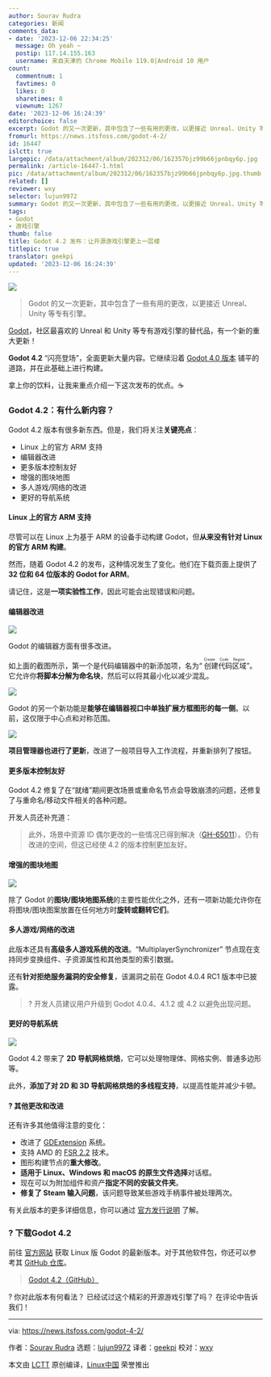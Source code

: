 ```yaml
---
author: Sourav Rudra
categories: 新闻
comments_data:
- date: '2023-12-06 22:34:25'
  message: Oh yeah ~
  postip: 117.14.155.163
  username: 来自天津的 Chrome Mobile 119.0|Android 10 用户
count:
  commentnum: 1
  favtimes: 0
  likes: 0
  sharetimes: 0
  viewnum: 1267
date: '2023-12-06 16:24:39'
editorchoice: false
excerpt: Godot 的又一次更新，其中包含了一些有用的更改，以更接近 Unreal、Unity 等专有引擎。
fromurl: https://news.itsfoss.com/godot-4-2/
id: 16447
islctt: true
largepic: /data/attachment/album/202312/06/162357bjz99b66jpnbqy6p.jpg
permalink: /article-16447-1.html
pic: /data/attachment/album/202312/06/162357bjz99b66jpnbqy6p.jpg.thumb.jpg
related: []
reviewer: wxy
selector: lujun9972
summary: Godot 的又一次更新，其中包含了一些有用的更改，以更接近 Unreal、Unity 等专有引擎。
tags:
- Godot
- 游戏引擎
thumb: false
title: Godot 4.2 发布：让开源游戏引擎更上一层楼
titlepic: true
translator: geekpi
updated: '2023-12-06 16:24:39'
---
```


![](/data/attachment/album/202312/06/162357bjz99b66jpnbqy6p.jpg)



> 
> Godot 的又一次更新，其中包含了一些有用的更改，以更接近 Unreal、Unity 等专有引擎。
> 
> 
> 


[Godot](https://godotengine.org/)，社区最喜欢的 Unreal 和 Unity 等专有游戏引擎的替代品，有一个新的重大更新！


**Godot 4.2** “闪亮登场”，全面更新大量内容。它继续沿着 [Godot 4.0 版本](https://news.itsfoss.com/godot-4-0-release/) 铺平的道路，并在此基础上进行构建。


拿上你的饮料，让我来重点介绍一下这次发布的优点。☕


### Godot 4.2：有什么新内容？


Godot 4.2 版本有很多新东西。但是，我们将关注**关键亮点**：


* Linux 上的官方 ARM 支持
* 编辑器改进
* 更多版本控制友好
* 增强的图块地图
* 多人游戏/网络的改进
* 更好的导航系统


#### Linux 上的官方 ARM 支持


尽管可以在 Linux 上为基于 ARM 的设备手动构建 Godot，但**从来没有针对 Linux 的官方 ARM 构建**。


然而，随着 Godot 4.2 的发布，这种情况发生了变化。他们在下载页面上提供了 **32 位和 64 位版本的 Godot for ARM**。


请记住，这是**一项实验性工作**，因此可能会出现错误和问题。


#### 编辑器改进


![](/data/attachment/album/202312/06/162439nzccc33v9le2jvxe.jpg)


Godot 的编辑器方面有很多改进。


如上面的截图所示，第一个是代码编辑器中的新添加项，名为“<ruby> 创建代码区域 <rt>  Create Code Region </rt></ruby>”。它允许你**将脚本分解为命名块**，然后可以将其最小化以减少混乱。


![](/data/attachment/album/202312/06/162440int6f9iyow79i86f.jpg)


Godot 的另一个新功能是**能够在编辑器视口中单独扩展方框图形的每一侧**。以前，这仅限于中心点和对称范围。


![](/data/attachment/album/202312/06/162440lc7h56njk2i5a52i.jpg)


**项目管理器也进行了更新**，改进了一般项目导入工作流程，并重新排列了按钮。


#### 更多版本控制友好


Godot 4.2 修复了在“就绪”期间更改场景或重命名节点会导致崩溃的问题，还修复了与重命名/移动文件相关的各种问题。


开发人员还补充道：



> 
> 此外，场景中资源 ID 偶尔更改的一些情况已得到解决（[GH-65011](https://github.com/godotengine/godot/pull/65011)）。仍有改进的空间，但这已经使 4.2 的版本控制更加友好。
> 
> 
> 


#### 增强的图块地图


![](/data/attachment/album/202312/06/162440au88ikccvg8dv2fc.jpg)


除了 Godot 的**图块/图块地图系统**的主要性能优化之外，还有一项新功能允许你在将图块/图块图案放置在任何地方时**旋转或翻转它们**。


#### 多人游戏/网络的改进


此版本还具有**高级多人游戏系统的改进**。“MultiplayerSynchronizer” 节点现在支持同步变换组件、子资源属性和其他类型的索引数据。


还有**针对拒绝服务漏洞的安全修复**，该漏洞之前在 Godot 4.0.4 RC1 版本中已披露。



> 
> ? 开发人员建议用户升级到 Godot 4.0.4、4.1.2 或 4.2 以避免出现问题。
> 
> 
> 


#### 更好的导航系统


![](/data/attachment/album/202312/06/162441qvxaziupia9dvjf3.jpg)


Godot 4.2 带来了 **2D 导航网格烘焙**，它可以处理物理体、网格实例、普通多边形等。


此外，**添加了对 2D 和 3D 导航网格烘焙的多线程支持**，以提高性能并减少卡顿。


#### ?️ 其他更改和改进


还有许多其他值得注意的变化：


* 改进了 [GDExtension](https://docs.godotengine.org/en/stable/tutorials/scripting/gdextension/what_is_gdextension.html) 系统。
* 支持 AMD 的 [FSR 2.2](https://community.amd.com/t5/gaming/amd-fidelityfx-super-resolution-2-2-racing-into-more-games-and/ba-p/563910) 技术。
* 图形构建节点的**重大修改**。
* **适用于 Linux、Windows 和 macOS 的原生文件选择**对话框。
* 现在可以为附加组件和资产**指定不同的安装文件夹**。
* **修复了 Steam 输入问题**，该问题导致某些游戏手柄事件被处理两次。


有关此版本的更多详细信息，你可以通过 [官方发行说明](https://godotengine.org/article/godot-4-2-arrives-in-style/) 了解。


### ? 下载Godot 4.2


前往 [官方网站](https://godotengine.org/download/linux/) 获取 Linux 版 Godot 的最新版本。对于其他软件包，你还可以参考其 [GitHub 仓库](https://github.com/godotengine/godot/releases/tag/4.2-stable)。



> 
> [Godot 4.2（GitHub）](https://github.com/godotengine/godot/releases/tag/4.2-stable)
> 
> 
> 


? 你对此版本有何看法？ 已经试过这个精彩的开源游戏引擎了吗？ 在评论中告诉我们！




---


via: <https://news.itsfoss.com/godot-4-2/>


作者：[Sourav Rudra](https://news.itsfoss.com/author/sourav/) 选题：[lujun9972](https://github.com/lujun9972) 译者：[geekpi](https://github.com/geekpi) 校对：[wxy](https://github.com/wxy)


本文由 [LCTT](https://github.com/LCTT/TranslateProject) 原创编译，[Linux中国](https://linux.cn/) 荣誉推出